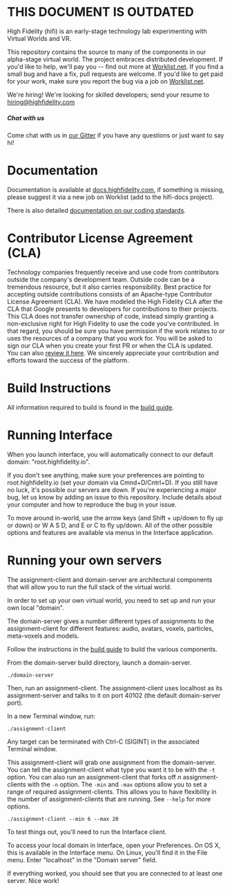 # THIS DOCUMENT IS OUTDATED

High Fidelity (hifi) is an early-stage technology lab experimenting with Virtual Worlds and VR. 

This repository contains the source to many of the components in our 
alpha-stage virtual world. The project embraces distributed development. 
If you'd like to help, we'll pay you -- find out more at [Worklist.net](https://worklist.net). 
If you find a small bug and have a fix, pull requests are welcome. If you'd 
like to get paid for your work, make sure you report the bug via a job on 
[Worklist.net](https://worklist.net).

We're hiring! We're looking for skilled developers; 
send your resume to hiring@highfidelity.com

##### Chat with us
Come chat with us in [our Gitter](https://gitter.im/highfidelity/hifi) if you have any questions or just want to say hi!

Documentation
=========
Documentation is available at [docs.highfidelity.com](https://docs.highfidelity.com/), if something is missing, please suggest it via a new job on Worklist (add to the hifi-docs project).

There is also detailed [documentation on our coding standards](CODING_STANDARD.md).

Contributor License Agreement (CLA)
=========
Technology companies frequently receive and use code from contributors outside the company's development team. Outside code can be a tremendous resource, but it also carries responsibility. Best practice for accepting outside contributions consists of an Apache-type Contributor License Agreement (CLA). We have modeled the High Fidelity CLA after the CLA that Google presents to developers for contributions to their projects. This CLA does not transfer ownership of code, instead simply granting a non-exclusive right for High Fidelity to use the code you’ve contributed. In that regard, you should be sure you have permission if the work relates to or uses the resources of a company that you work for. You will be asked to sign our CLA when you create your first PR or when the CLA is updated. You can also [review it here](https://gist.githubusercontent.com/hifi-gustavo/fef8f06a8233d42a0040d45c3efb97a9/raw/9981827eb94f0b18666083670b6f6a02929fb402/High%2520Fidelity%2520CLA). We sincerely appreciate your contribution and efforts toward the success of the platform.

Build Instructions 
=========
All information required to build is found in the [build guide](BUILD.md).

Running Interface
===
When you launch interface, you will automatically connect to our default domain: "root.highfidelity.io".

If you don't see anything, make sure your preferences are pointing to 
root.highfidelity.io (set your domain via Cmnd+D/Cntrl+D). If you still have no luck,
it's possible our servers are down. If you're experiencing a major bug, let us know by
adding an issue to this repository. Include details about your computer and how to 
reproduce the bug in your issue. 

To move around in-world, use the arrow keys (and Shift + up/down to fly up or 
down) or W A S D, and E or C to fly up/down. All of the other possible options 
and features are available via menus in the Interface application.

Running your own servers
========
The assignment-client and domain-server are architectural components that will allow 
you to run the full stack of the virtual world.

In order to set up your own virtual world, you need to set up and run your own 
local "domain". 

The domain-server gives a number different types of assignments to the assignment-client 
for different features: audio, avatars, voxels, particles, meta-voxels and models.

Follow the instructions in the [build guide](BUILD.md) to build the various components.

From the domain-server build directory, launch a domain-server.

    ./domain-server

Then, run an assignment-client. The assignment-client uses localhost as its assignment-server 
and talks to it on port 40102 (the default domain-server port).

In a new Terminal window, run:

    ./assignment-client

Any target can be terminated with Ctrl-C (SIGINT) in the associated Terminal window.

This assignment-client will grab one assignment from the domain-server. You can tell the 
assignment-client what type you want it to be with the `-t` option. You can also run an 
assignment-client that forks off *n* assignment-clients with the `-n` option. The `-min` 
and `-max` options allow you to set a range of required assignment-clients. This allows 
you to have flexibility in the number of assignment-clients that are running. 
See `--help` for more options.

    ./assignment-client --min 6 --max 20

To test things out, you'll need to run the Interface client.

To access your local domain in Interface, open your Preferences. On OS X, this is available 
in the Interface menu. On Linux, you'll find it in the File menu. Enter "localhost" in the 
"Domain server" field.

If everything worked, you should see that you are connected to at least one server.
Nice work!
